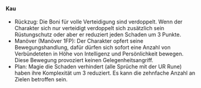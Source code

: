 #### Kau

* Rückzug: Die Boni für volle Verteidigung sind verdoppelt. Wenn der Charakter sich nur verteidigt verdoppelt sich
zusätzlich sein Rüstungschutz oder aber er reduziert jeden Schaden um 3 Punkte.
* Manöver (Manöver 1FP): Der Charakter opfert seine Bewegungshandlung, dafür dürfen sich sofort eine Anzahl von
Verbündeteten in Höhe von Intelligenz und Persönlichkeit bewegen. Diese Bewegung provoziert keinen
Gelegenheitsangriff.
* Plan: Magie die Schaden verhindert (alle Sprüche mit der UR Rune) haben ihre Komplexität um 3 reduziert. Es
kann die zehnfache Anzahl an Zielen betroffen sein.
